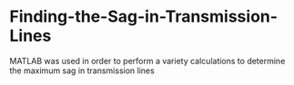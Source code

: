 # Finding-the-Sag-in-Transmission-Lines
MATLAB was used in order to perform a variety calculations to determine the maximum sag in transmission lines  
